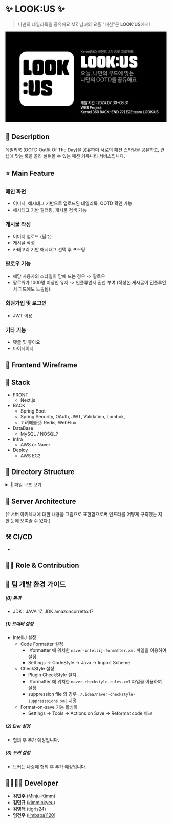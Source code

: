 # ✨ LOOK:US ✨

> 나만의 데일리룩을 공유해요
> MZ 남녀의 요즘 "패션"은 **LOOK:US**에서!

![룩어스 대표이미지](./LOOKUS_대표이미지.jpg)

## 📖 Description

데일리룩 (OOTD:Outfit Of The Day)을 공유하며 서로의 패션 스타일을 공유하고, 컨셉에 맞는 룩을 골라 살펴볼 수 있는 패션 커뮤니티 서비스입니다.

## ⭐ Main Feature

### 메인 화면

- 이미지, 해시태그 기반으로 업로드된 데일리룩, OOTD 확인 가능
- 해시태그 기반 필터링, 게시물 검색 가능

### 게시물 작성

- 이미지 업로드 (필수)
- 게시글 작성
- 카테고리 기반 해시태그 선택 후 포스팅

### 팔로우 기능

- 해당 사용자의 스타일이 맘에 드는 경우 -> 팔로우
- 팔로워가 1000명 이상인 유저 -> 인플루언서 권한 부여 (작성한 게시글이 인플루언서 피드에도 노출됨)

### 회원가입 및 로그인

- JWT 이용

### 기타 기능

- 댓글 및 좋아요
- 마이페이지

## 🎨 Frontend Wireframe


## 🔧 Stack

- FRONT
  - Next.js
- BACK
  - Spring Boot
  - Spring Security, OAuth, JWT, Validation, Lombok,
  - 고려해볼것: Redis, WebFlux
- DataBase
  - MySQL / NOSQL?
- Infra
  - AWS or Naver
- Deploy
  - AWS EC2


## 📂 Directory Structure
<details>
  <summary> 📂 파일 구조 보기</summary>
  

```markdown
📦
├─ .github
│  └─ ISSUE_TEMPLATE
│     ├─ 기능-구현-완료.md
│     └─ 버그-리포트.md
├─ README.md
├─ backend
│  ├─ .gitignore
│  ├─ Dockerfile
│  ├─ build.gradle
│  ├─ data
│  │  └─ images
│  │     └─ Readme.md
│  ├─ docker-compose.yaml
│  ├─ gradle
│  │  └─ wrapper
│  │     └─ gradle-wrapper.jar
│  ├─ gradlew
│  ├─ gradlew.bat
│  └─ src
│     ├─ main
│     │  ├─ java
│     │  │  └─ org
│     │  │     └─ example
│     │  │        ├─ LookusApplication.java
│     │  │        ├─ common
│     │  │        │  └─ TimeTrackableEntity.java
│     │  │        ├─ config
│     │  │        │  ├─ JpaAuditingConfiguration.java
│     │  │        │  ├─ TokenAuthenticationFilter.java
│     │  │        │  ├─ WebOAuthSecurityConfig.java
│     │  │        │  ├─ jwt
│     │  │        │  │  ├─ JwtProperties.java
│     │  │        │  │  └─ TokenProvider.java
│     │  │        │  ├─ oauth
│     │  │        │  │  ├─ GoogleUserInfo.java
│     │  │        │  │  ├─ OAuth2AuthorizationRequestBasedOnCookieRepository.java
│     │  │        │  │  ├─ OAuth2SuccessHandler.java
│     │  │        │  │  ├─ OAuth2UserCustomService.java
│     │  │        │  │  └─ OAuth2UserInfo.java
│     │  │        │  └─ swagger
│     │  │        │     └─ SwaggerConfig.java
│     │  │        ├─ exception
│     │  │        │  ├─ common
│     │  │        │  │  ├─ ApiErrorCategory.java
│     │  │        │  │  ├─ ApiErrorResponse.java
│     │  │        │  │  ├─ ApiException.java
│     │  │        │  │  └─ ApiExceptionHandler.java
│     │  │        │  ├─ post
│     │  │        │  │  ├─ ApiPostErrorSubCategory.java
│     │  │        │  │  ├─ ApiPostException.java
│     │  │        │  │  └─ ApiPostExceptionHandler.java
│     │  │        │  ├─ storage
│     │  │        │  │  ├─ ApiStorageErrorSubCategory.java
│     │  │        │  │  ├─ ApiStorageException.java
│     │  │        │  │  └─ ApiStorageExceptionHandler.java
│     │  │        │  └─ user
│     │  │        │     ├─ ApiUserErrorSubCategory.java
│     │  │        │     ├─ ApiUserException.java
│     │  │        │     └─ ApiUserExceptionHandler.java
│     │  │        ├─ image
│     │  │        │  ├─ controller
│     │  │        │  │  └─ ImageResourceController.java
│     │  │        │  ├─ resourceLocation
│     │  │        │  │  ├─ entity
│     │  │        │  │  │  └─ ResourceLocationEntity.java
│     │  │        │  │  └─ repository
│     │  │        │  │     └─ ResourceLocationRepository.java
│     │  │        │  ├─ storage
│     │  │        │  │  ├─ CloudStorage
│     │  │        │  │  │  └─ readme.md
│     │  │        │  │  ├─ FileSystemStorage
│     │  │        │  │  │  └─ FileSystemStorage.java
│     │  │        │  │  ├─ core
│     │  │        │  │  │  ├─ StoragePacket.java
│     │  │        │  │  │  ├─ StorageSaveResultInternal.java
│     │  │        │  │  │  ├─ StorageService.java
│     │  │        │  │  │  └─ StorageType.java
│     │  │        │  │  └─ strategy
│     │  │        │  │     ├─ DirectoryNamingStrategy.java
│     │  │        │  │     ├─ FileNamingStrategy.java
│     │  │        │  │     ├─ LocalDateDirectoryNamingStrategy.java
│     │  │        │  │     └─ UuidV4FileNamingStrategy.java
│     │  │        │  └─ storageManager
│     │  │        │     ├─ StorageManager.java
│     │  │        │     ├─ common
│     │  │        │     │  ├─ StorageFindResult.java
│     │  │        │     │  └─ StorageSaveResult.java
│     │  │        │     └─ imageStorageManager
│     │  │        │        └─ ImageStorageManager.java
│     │  │        ├─ post
│     │  │        │  ├─ controller
│     │  │        │  │  ├─ PostApiController.java
│     │  │        │  │  └─ PostController.java
│     │  │        │  ├─ domain
│     │  │        │  │  ├─ dto
│     │  │        │  │  │  ├─ PaginationDto.java
│     │  │        │  │  │  └─ PostDto.java
│     │  │        │  │  ├─ entity
│     │  │        │  │  │  ├─ HashtagEntity.java
│     │  │        │  │  │  ├─ PostEntity.java
│     │  │        │  │  │  └─ UserPostLikesEntity.java
│     │  │        │  │  └─ enums
│     │  │        │  │     └─ PostStatus.java
│     │  │        │  ├─ repository
│     │  │        │  │  ├─ HashtagRepository.java
│     │  │        │  │  ├─ PostRepository.java
│     │  │        │  │  └─ custom
│     │  │        │  │     ├─ PostRepositoryCustom.java
│     │  │        │  │     ├─ PostRepositoryImpl.java
│     │  │        │  │     └─ PostSearchCondition.java
│     │  │        │  └─ service
│     │  │        │     └─ PostService.java
│     │  │        ├─ user
│     │  │        │  ├─ common
│     │  │        │  │  └─ RandomName.java
│     │  │        │  ├─ controller
│     │  │        │  │  ├─ member
│     │  │        │  │  │  ├─ UserApiController.java
│     │  │        │  │  │  └─ UserViewController.java
│     │  │        │  │  └─ token
│     │  │        │  │     └─ TokenApiController.java
│     │  │        │  ├─ domain
│     │  │        │  │  ├─ dto
│     │  │        │  │  │  ├─ UserDto.java
│     │  │        │  │  │  ├─ request
│     │  │        │  │  │  │  └─ token
│     │  │        │  │  │  │     └─ CreateAccessTokenRequest.java
│     │  │        │  │  │  └─ response
│     │  │        │  │  │     └─ token
│     │  │        │  │  │        └─ CreateAccessTokenResponse.java
│     │  │        │  │  ├─ entity
│     │  │        │  │  │  ├─ BaseEntity.java
│     │  │        │  │  │  ├─ member
│     │  │        │  │  │  │  └─ UserEntity.java
│     │  │        │  │  │  └─ token
│     │  │        │  │  │     └─ RefreshToken.java
│     │  │        │  │  └─ enums
│     │  │        │  │     ├─ Gender.java
│     │  │        │  │     ├─ Role.java
│     │  │        │  │     └─ UserStatus.java
│     │  │        │  ├─ repository
│     │  │        │  │  ├─ member
│     │  │        │  │  │  └─ UserRepository.java
│     │  │        │  │  └─ token
│     │  │        │  │     └─ RefreshTokenRepository.java
│     │  │        │  └─ service
│     │  │        │     ├─ member
│     │  │        │     │  ├─ UserDetailService.java
│     │  │        │     │  └─ UserService.java
│     │  │        │     └─ token
│     │  │        │        ├─ RefreshTokenService.java
│     │  │        │        └─ TokenService.java
│     │  │        ├─ util
│     │  │        │  └─ CookieUtil.java
│     │  │        └─ validation
│     │  │           ├─ annotation
│     │  │           │  └─ CustomEmail.java
│     │  │           └─ validator
│     │  │              └─ CustomEmailValidator.java
│     │  └─ resources
│     │     ├─ static
│     │     │  └─ favicon.ico
│     │     └─ templates
│     │        ├─ articleList.html
│     │        ├─ index.html
│     │        ├─ login.html
│     │        ├─ newArticle.html
│     │        ├─ oauthLogin.html
│     │        └─ signup.html
│     └─ test
│        └─ java
│           └─ org
│              └─ example
│                 ├─ blog
│                 │  └─ presentation
│                 │     └─ article
│                 │        └─ BlogApiControllerTest.java
│                 ├─ config
│                 │  └─ jwt
│                 │     ├─ JwtFactory.java
│                 │     └─ TokenProviderTest.java
│                 ├─ post
│                 │  ├─ controller
│                 │  │  └─ PostControllerTest.java
│                 │  └─ service
│                 │     └─ PostServiceTest.java
│                 └─ user
│                    ├─ controller
│                    │  ├─ member
│                    │  │  ├─ UserApiControllerTest.java
│                    │  │  └─ UserViewControllerTest.java
│                    │  └─ token
│                    │     └─ TokenApiControllerTest.java
│                    ├─ domain
│                    │  └─ entity
│                    │     └─ member
│                    │        └─ UserEntityTest.java
│                    └─ service
│                       └─ member
│                          ├─ UserDetailServiceTest.java
│                          └─ UserServiceTest.java
├─ data
│  └─ images
│     └─ README.md
├─ formatter
│  ├─ naver-checkstyle-rules.xml
│  ├─ naver-checkstyle-supperssions.xml
│  └─ naver-intellij-formatter.xml
└─ frontend
   ├─ .eslintrc.json
   ├─ .gitignore
   ├─ .prettierrc.json
   ├─ README.md
   ├─ components.json
   ├─ next.config.mjs
   ├─ package.json
   ├─ postcss.config.mjs
   ├─ public
   │  ├─ next.svg
   │  └─ vercel.svg
   ├─ src
   │  ├─ app
   │  │  ├─ _api
   │  │  │  ├─ login.ts
   │  │  │  ├─ post.ts
   │  │  │  ├─ postPreview.ts
   │  │  │  └─ sumit.ts
   │  │  ├─ _common
   │  │  │  └─ constants.ts
   │  │  ├─ favicon.ico
   │  │  ├─ globals.css
   │  │  ├─ layout.tsx
   │  │  ├─ page.tsx
   │  │  ├─ post
   │  │  │  └─ [post_id]
   │  │  │     └─ page.tsx
   │  │  ├─ posts
   │  │  │  ├─ create
   │  │  │  │  ├─ layout.tsx
   │  │  │  │  └─ page.tsx
   │  │  │  ├─ layout.tsx
   │  │  │  ├─ loading.tsx
   │  │  │  └─ page.tsx
   │  │  ├─ signin
   │  │  │  ├─ layout.tsx
   │  │  │  └─ page.tsx
   │  │  └─ signup
   │  │     ├─ layout.tsx
   │  │     └─ page.tsx
   │  ├─ components
   │  │  ├─ Icons.tsx
   │  │  ├─ date-picker.tsx
   │  │  ├─ image-editor
   │  │  │  ├─ core
   │  │  │  │  ├─ AdjustableCropperBackground.tsx
   │  │  │  │  ├─ AdjustableImage.scss
   │  │  │  │  ├─ AdjustableImage.tsx
   │  │  │  │  ├─ AdjustablePreviewBackground.tsx
   │  │  │  │  ├─ Navigation.scss
   │  │  │  │  └─ Navigation.tsx
   │  │  │  ├─ css
   │  │  │  │  ├─ constants.scss
   │  │  │  │  └─ mixins.scss
   │  │  │  ├─ image-editor.scss
   │  │  │  └─ image-editor.tsx
   │  │  ├─ page-header.tsx
   │  │  ├─ post-create.tsx
   │  │  ├─ post-preview.tsx
   │  │  ├─ ui
   │  │  │  ├─ avatar.tsx
   │  │  │  ├─ button.tsx
   │  │  │  ├─ calendar.tsx
   │  │  │  ├─ card.tsx
   │  │  │  ├─ command.tsx
   │  │  │  ├─ dialog.tsx
   │  │  │  ├─ form.tsx
   │  │  │  ├─ input.tsx
   │  │  │  ├─ label.tsx
   │  │  │  ├─ popover.tsx
   │  │  │  ├─ select.tsx
   │  │  │  ├─ separator.tsx
   │  │  │  ├─ slider.tsx
   │  │  │  ├─ textarea.tsx
   │  │  │  ├─ toast.tsx
   │  │  │  ├─ toaster.tsx
   │  │  │  └─ use-toast.ts
   │  │  ├─ user-account-form.tsx
   │  │  ├─ user-auth-form-simple.tsx
   │  │  └─ user-auth-form.tsx
   │  └─ lib
   │     └─ utils.ts
   ├─ tailwind.config.ts
   └─ tsconfig.json
```
©generated by [Project Tree Generator](https://woochanleee.github.io/project-tree-generator)
</details>

## 🔨 Server Architecture

(↑서버 아키텍처에 대한 내용을 그림으로 표현함으로써 인프라를 어떻게 구축했는 지 한 눈에 보여줄 수 있다.)

## ⚒ CI/CD

-

## 👨‍💻 Role & Contribution

## 🔨 팀 개발 환경 가이드

##### (0) 환경

- JDK : JAVA 17, JDK amazoncorretto:17

##### (1) 포매터 설정

- IntelliJ 설정
  - Code Formatter 설정
    - ./formatter 에 위치한 `naver-intellij-formatter.xml` 파일을 이용하여 설정
    - Settings -> CodeStyle -> Java -> Import Scheme
  - CheckStyle 설정
    - Plugin CheckStyle 설치
    - ./formatter 에 위치한 `naver-checkstyle-rules.xml` 파일을 이용하여 설정
    - suppression file 의 경우 `./.idea/naver-checkstyle-suppresssions.xml` 지정
  - Format-on-save 기능 활성화
    - Settings -> Tools -> Actions on Save -> Reformat code 체크

##### (2) Env 설정

- 협의 후 추가 예정입니다.

##### (3) 도커 설정

- 도커는 나중에 협의 후 추가 예정입니다.

## 👨‍👩‍👧‍👦 Developer

- **김민주** ([Minju-Kimm](https://github.com/Minju-Kimm))
- **김민규** ([kimminkyeu](https://github.com/kimminkyeu))
- **김영래** ([tigris24](https://github.com/tigris24))
- **임건우** ([limbaba1120](https://github.com/limbaba1120))
